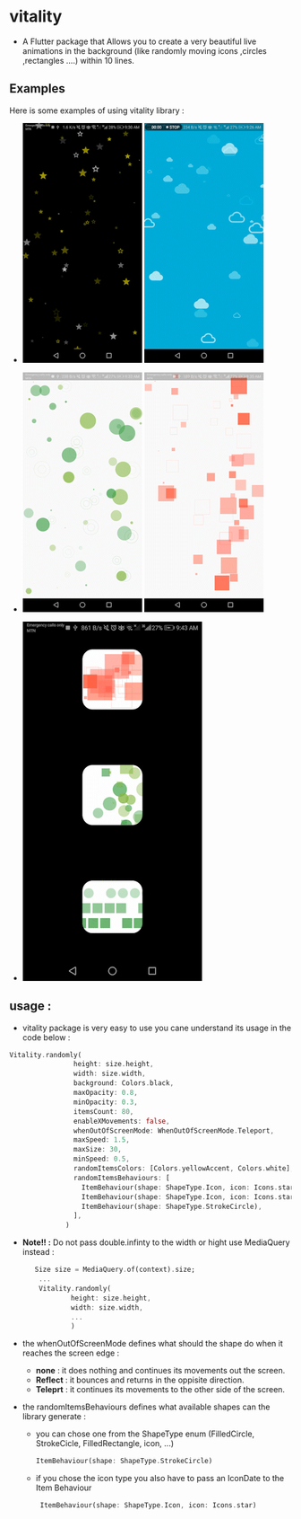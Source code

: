 # vitality

* A Flutter package that Allows you to create a very beautiful live animations in the background (like randomly moving icons ,circles ,rectangles ....) within 10 lines.

## Examples 

Here is some examples of using vitality library :

* ![example 1](https://github.com/AbdulrhmanSayedAli/vitality/blob/main/examples/example_1.gif) ![example 2](https://github.com/AbdulrhmanSayedAli/vitality/blob/main/examples/example_2.gif)

* ![example 3](https://github.com/AbdulrhmanSayedAli/vitality/blob/main/examples/example_3.gif) ![example 4](https://github.com/AbdulrhmanSayedAli/vitality/blob/main/examples/example_4.gif)

* ![example 5](https://github.com/AbdulrhmanSayedAli/vitality/blob/main/examples/example_5.gif)


## usage :

* vitality package is very easy to use you cane understand its usage in the code below :

```dart
Vitality.randomly(
                height: size.height,
                width: size.width,
                background: Colors.black,
                maxOpacity: 0.8,
                minOpacity: 0.3,
                itemsCount: 80,
                enableXMovements: false,
                whenOutOfScreenMode: WhenOutOfScreenMode.Teleport,
                maxSpeed: 1.5,
                maxSize: 30,
                minSpeed: 0.5,
                randomItemsColors: [Colors.yellowAccent, Colors.white],
                randomItemsBehaviours: [
                  ItemBehaviour(shape: ShapeType.Icon, icon: Icons.star),
                  ItemBehaviour(shape: ShapeType.Icon, icon: Icons.star_border),
                  ItemBehaviour(shape: ShapeType.StrokeCircle),
                ],
              )
```

* <b>Note!! :</b> Do not pass double.infinty to the width or hight use MediaQuery instead :
    ```dart
       Size size = MediaQuery.of(context).size;
        ...
        Vitality.randomly(
                height: size.height,
                width: size.width,
                ...
                )
    ```
 

* the whenOutOfScreenMode defines what should the shape do when it reaches the screen edge :
    - <b>none</b> : it does nothing and continues its movements out the screen.
    - <b>Reflect</b> : it bounces and returns in the oppisite direction.
    - <b>Teleprt</b> : it continues its movements to the other side of the screen.

* the randomItemsBehaviours defines what available shapes can the library generate :
    - you can chose one from the ShapeType enum (FilledCircle, StrokeCicle, FilledRectangle, icon, ...)

         ```dart
        ItemBehaviour(shape: ShapeType.StrokeCircle)
        ```
    - if you chose the icon type you also have to pass an IconDate to the Item Behaviour
        ```dart
         ItemBehaviour(shape: ShapeType.Icon, icon: Icons.star)
        ```

